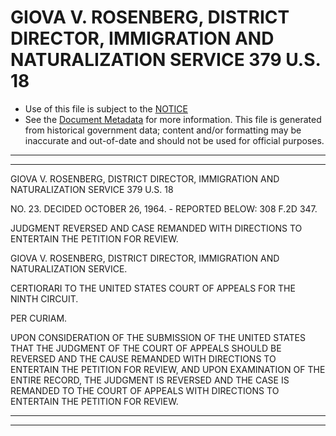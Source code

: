 ---
---

# GIOVA V. ROSENBERG, DISTRICT DIRECTOR, IMMIGRATION AND NATURALIZATION SERVICE 379 U.S. 18

* Use of this file is subject to the [NOTICE](https://github.com/publicdocs/notice/blob/master/NOTICE)
* See the [Document Metadata](../../../) for more information.
  This file is generated from historical government data; content and/or formatting may be inaccurate and out-of-date and should not be used for official purposes.

----------
----------

GIOVA V. ROSENBERG, DISTRICT DIRECTOR, IMMIGRATION AND NATURALIZATION SERVICE 379 U.S. 18

NO. 23.  DECIDED OCTOBER 26, 1964.  - REPORTED BELOW:  308 F.2D 347.

JUDGMENT REVERSED AND CASE REMANDED WITH DIRECTIONS TO ENTERTAIN THE PETITION FOR REVIEW.

GIOVA V. ROSENBERG, DISTRICT DIRECTOR, IMMIGRATION AND NATURALIZATION SERVICE.

CERTIORARI TO THE UNITED STATES COURT OF APPEALS FOR THE NINTH CIRCUIT.

PER CURIAM.

UPON CONSIDERATION OF THE SUBMISSION OF THE UNITED STATES THAT THE JUDGMENT OF THE COURT OF APPEALS SHOULD BE REVERSED AND THE CAUSE REMANDED WITH DIRECTIONS TO ENTERTAIN THE PETITION FOR REVIEW, AND UPON EXAMINATION OF THE ENTIRE RECORD, THE JUDGMENT IS REVERSED AND THE CASE IS REMANDED TO THE COURT OF APPEALS WITH DIRECTIONS TO ENTERTAIN THE PETITION FOR REVIEW.


----------
----------

